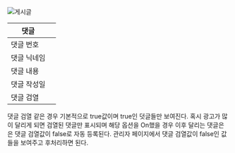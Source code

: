 ![게시글](개인블로그%20제작/테이블/게시글.md##게시글)

| 댓글 |  |
| ---- | ---- |
| 댓글 번호 |  |
| 댓글 닉네임 |  |
| 댓글 내용 |  |
| 댓글 작성일 |  |
| 댓글 검열 |  |

댓글 검열 같은 경우 기본적으로 true값이며
true인 덧글들만 보여진다.
혹시 광고가 많이 달리게 되면 검열된 댓글만 표시되며
해당 옵션을 On했을 경우 이후 달리는 댓글은은 댓글 검열값이 false로 자동 등록된다.
관리자 페이지에서 댓글 검열값이 false인 값들을 보여주고 후처리하면 된다.
